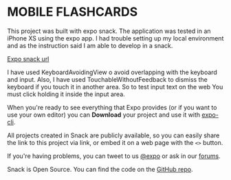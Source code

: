 # MOBILE FLASHCARDS

This project was built with expo snack. The application was tested in an iPhone XS using the expo app. I had trouble setting up my local environment and as the instruction said I am able to develop in a snack.

[Expo snack url](https://snack.expo.io/@adrian1690/mobile-flashcards)

I have used KeyboardAvoidingView o avoid overlapping with the keyboard and input. Also, I have used TouchableWithoutFeedback to dismiss the keyboard if you touch it in another area. So to test input text on the web You must click holding it inside the input area.

When you're ready to see everything that Expo provides (or if you want to use your own editor) you can **Download** your project and use it with [expo-cli](https://docs.expo.io/get-started/installation).

All projects created in Snack are publicly available, so you can easily share the link to this project via link, or embed it on a web page with the `<>` button.

If you're having problems, you can tweet to us [@expo](https://twitter.com/expo) or ask in our [forums](https://forums.expo.io/c/snack).

Snack is Open Source. You can find the code on the [GitHub repo](https://github.com/expo/snack).
